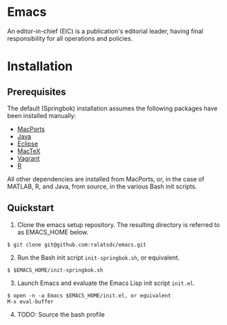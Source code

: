 # Emacs

An editor-in-chief (EIC) is a publication's editorial leader, having final responsibility for all operations and policies.

# Installation

## Prerequisites

The default (Springbok) installation assumes the following packages have been installed manually:
+ [MacPorts](https://www.macports.org/install.php)
+ [Java](https://www.java.com/en/)
+ [Eclipse](https://www.eclipse.org/)
+ [MacTeX](https://tug.org/mactex/mactex-download.html)
+ [Vagrant](https://www.vagrantup.com/downloads.html)
+ [R](https://cran.r-project.org/bin/macosx/)

All other dependencies are installed from MacPorts, or, in the case of MATLAB, R, and Java, from source, in the various Bash init scripts.

## Quickstart

1. Clone the emacs setup repository. The resulting directory is referred to as EMACS_HOME below.
```
$ git clone git@github.com:ralatsdc/emacs.git
```
2. Run the Bash init script `init-springbok.sh`, or equivalent.
```
$ $EMACS_HOME/init-springbok.sh
```
3. Launch Emacs and evaluate the Emacs Lisp init script `init.el`.
```
$ open -n -a Emacs $EMACS_HOME/init.el, or equivalent
M-x eval-buffer
```
4. TODO: Source the bash profile
